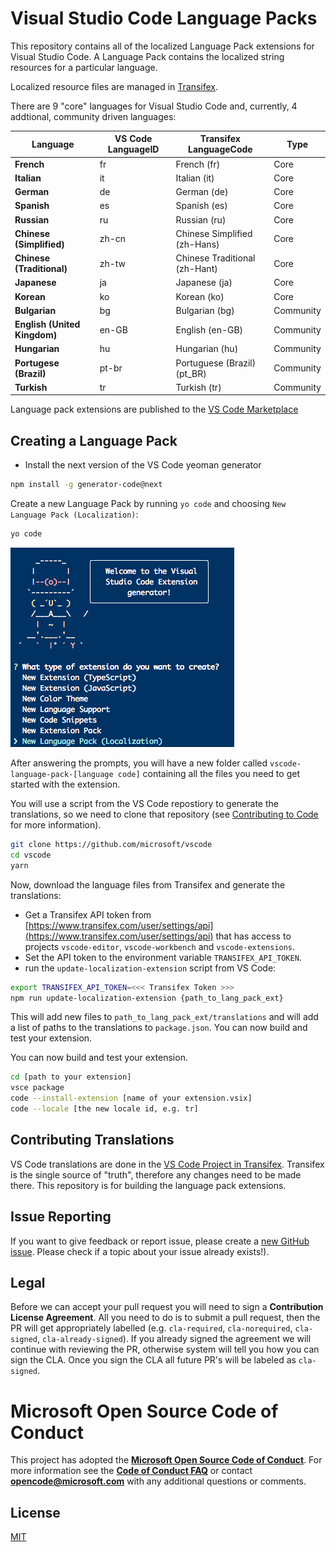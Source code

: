 # Visual Studio Code Language Packs

This repository contains all of the localized Language Pack extensions for Visual Studio Code. A Language Pack contains the localized string resources for a particular language. 

Localized resource files are managed in [Transifex](https://www.transifex.com/microsoft-oss/).

There are 9 "core" languages for Visual Studio Code and, currently, 4 addtional, community driven languages:  

|Language|VS Code LanguageID|Transifex LanguageCode|Type|
|--------|--------|--------|--------|
|**French**|fr|French (fr)|Core
|**Italian**|it|Italian (it)|Core
|**German**|de|German (de)|Core
|**Spanish**|es|Spanish (es)|Core
|**Russian**|ru|Russian (ru)|Core
|**Chinese (Simplified)**|zh-cn|Chinese Simplified (zh-Hans) |Core
|**Chinese (Traditional)**|zh-tw|Chinese Traditional (zh-Hant) |Core
|**Japanese**|ja|Japanese (ja)|Core
|**Korean**|ko|Korean (ko)|Core
|**Bulgarian**|bg|Bulgarian (bg)|Community
|**English (United Kingdom)**|en-GB|English (en-GB)|Community
|**Hungarian**|hu|Hungarian (hu)|Community
|**Portugese (Brazil)**|pt-br|Portuguese (Brazil) (pt_BR) |Community
|**Turkish**|tr|Turkish (tr)|Community

Language pack extensions are published to the [VS Code Marketplace](https://marketplace.visualstudio.com/VSCode)

## Creating a Language Pack

* Install the next version of the VS Code yeoman generator

``` bash
npm install -g generator-code@next
```

Create a new Language Pack by running `yo code` and choosing `New Language Pack (Localization)`:

``` bash
yo code
```

![yeoman generator for VS Code](media/yocode.png)

After answering the prompts, you will have a new folder called `vscode-language-pack-[language code]` containing all the files you need to get started with the extension.

You will use a script from the VS Code repostiory to generate the translations, so we need to clone that repository (see [Contributing to Code](https://github.com/Microsoft/vscode/wiki/How-to-Contribute#build-and-run-from-source) for more information).

``` bash
git clone https://github.com/microsoft/vscode
cd vscode
yarn 
```

Now, download the language files from Transifex and generate the translations:

* Get a Transifex API token from [https://www.transifex.com/user/settings/api](https://www.transifex.com/user/settings/api) that has access to projects `vscode-editor`, `vscode-workbench` and `vscode-extensions`.
* Set the API token to the environment variable `TRANSIFEX_API_TOKEN`.
* run the `update-localization-extension` script from VS Code:

``` bash
export TRANSIFEX_API_TOKEN=<<< Transifex Token >>>
npm run update-localization-extension {path_to_lang_pack_ext}
```

This will add new files to `path_to_lang_pack_ext/translations` and will add a list of paths to the translations to `package.json`. You can now build and test your extension.

You can now build and test your extension.

``` bash
cd [path to your extension]
vsce package
code --install-extension [name of your extension.vsix]
code --locale [the new locale id, e.g. tr]
```

## Contributing Translations

VS Code translations are done in the [VS Code Project in Transifex](https://aka.ms/vscodeloc). Transifex is the single source of "truth", therefore any changes need to be made there. This repository is for building the language pack extensions.

## Issue Reporting

If you want to give feedback or report issue, please create a [new GitHub issue](https://github.com/Microsoft/vscode-loc/issuesnew). Please check if a topic about your issue already exists!).

## Legal
Before we can accept your pull request you will need to sign a **Contribution License Agreement**. All you need to do is to submit a pull request, then the PR will get appropriately labelled (e.g. `cla-required`, `cla-norequired`, `cla-signed`, `cla-already-signed`). If you already signed the agreement we will continue with reviewing the PR, otherwise system will tell you how you can sign the CLA. Once you sign the CLA all future PR's will be labeled as `cla-signed`.

# Microsoft Open Source Code of Conduct

This project has adopted the [**Microsoft Open Source Code of Conduct**](https://opensource.microsoft.com/codeofconduct/).
For more information see the [**Code of Conduct FAQ**](https://opensource.microsoft.com/codeofconduct/faq/) or
contact [**opencode@microsoft.com**](mailto:opencode@microsoft.com) with any additional questions or comments.

## License 
[MIT](LICENSE.md)
